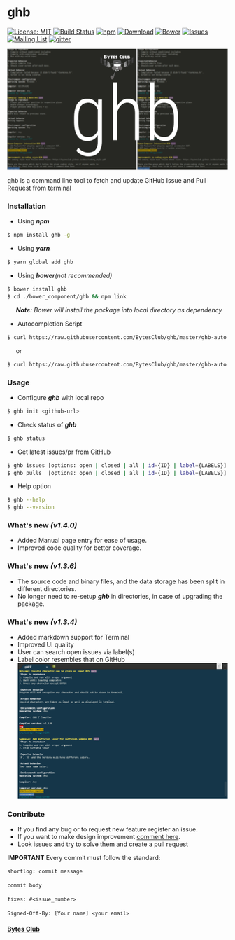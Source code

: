 # ghb

[![License: MIT](https://img.shields.io/badge/License-MIT-yellow.svg)](https://raw.githubusercontent.com/BytesClub/ghb/master/LICENSE)
[![Build Status](https://travis-ci.org/BytesClub/ghb.svg?branch=master)](https://travis-ci.org/BytesClub/ghb)
[![npm](https://img.shields.io/npm/v/npm.svg)](https://www.npmjs.com/package/ghb)
[![Download](https://img.shields.io/npm/dt/ghb.svg)](https://yarnpkg.com/en/package/ghb)
[![Bower](https://img.shields.io/bower/v/ghb.svg)](https://bower.io/search/?q=ghb)
[![Issues](https://img.shields.io/github/issues/BytesClub/ghb.svg)](https://github.com/BytesClub/ghb/issues)
[![Mailing List](https://img.shields.io/badge/Mailing%20List-BytesClub-blue.svg)](mailto:bytes-club@googlegroups.com)
[![gitter](https://badges.gitter.im/gitterHQ/gitterHQ.github.io.svg)](https://gitter.im/Bytes_Club/General)

![ghb](Docs/ghb_new.png)

ghb is a command line tool to fetch and update GitHub Issue and Pull Request from terminal

### Installation

* Using _**npm**_
```bash
$ npm install ghb -g
```

* Using _**yarn**_
```bash
$ yarn global add ghb
```

* Using _**bower**(not recommended)_
```bash
$ bower install ghb
$ cd ./bower_component/ghb && npm link
```
&nbsp;&nbsp;&nbsp;&nbsp; _**Note:** Bower will install the package into local directory as dependency_

* Autocompletion Script
```bash
$ curl https://raw.githubusercontent.com/BytesClub/ghb/master/ghb-auto.sh > /etc/bash_completion.d/ghb
```
&nbsp;&nbsp;&nbsp;&nbsp; or
```bash
$ curl https://raw.githubusercontent.com/BytesClub/ghb/master/ghb-auto.sh >> ~/.bashrc && source ~/.bashrc
```

### Usage
* Configure _**ghb**_ with local repo
```bash
$ ghb init <github-url>
```
* Check status of _**ghb**_
```bash
$ ghb status
```
* Get latest issues/pr from GitHub
```bash
$ ghb issues [options: open | closed | all | id={ID} | label={LABELS}]
$ ghb pulls  [options: open | closed | all | id={ID} | label={LABELS}]
```

* Help option
```bash
$ ghb --help
$ ghb --version
```

### What's new _(v1.4.0)_
* Added Manual page entry for ease of usage.
* Improved code quality for better coverage.

### What's new _(v1.3.6)_
* The source code and binary files, and the data storage has been split in different directories.
* No longer need to re-setup _**ghb**_ in directories, in case of upgrading the package.

### What's new _(v1.3.4)_
* Added markdown support for Terminal
* Improved UI quality
* User can search open issues via label(s)
* Label color resembles that on GitHub
![screen](Docs/Screenshotv1.3.png)

### Contribute
* If you find any bug or to request new feature register an issue.
* If you want to make design improvement [comment here](https://github.com/BytesClub/ghb/issues/10).
* Look issues and try to solve them and create a pull request

**IMPORTANT** Every commit must follow the standard:
```
shortlog: commit message

commit body

fixes: #<issue_number>

Signed-Off-By: [Your name] <your email>
```

#### [Bytes Club](https://bytesclub.github.io)
